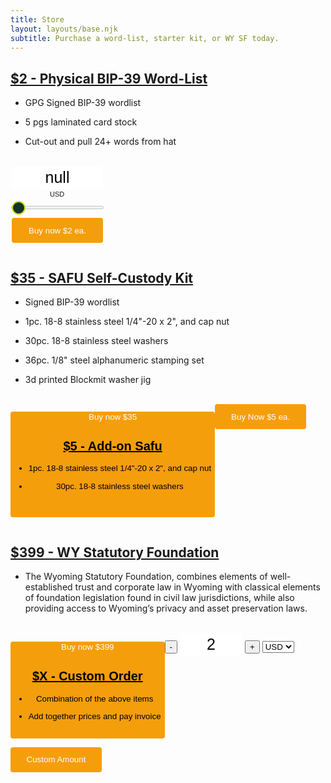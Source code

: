 ```yaml
---
title: Store
layout: layouts/base.njk
subtitle: Purchase a word-list, starter kit, or WY SF today.
---
```


## <u> $2 - Physical BIP-39 Word-List</u>

+ GPG Signed BIP-39 wordlist

+ 5 pgs laminated card stock

+ Cut-out and pull 24+ words from hat
<br>
<style type="text/css"> .btcpay-form { display: inline-flex; align-items: center; justify-content: center; } .btcpay-form--inline { flex-direction: row; } .btcpay-form--block { flex-direction: column; } .btcpay-form--inline .submit { margin-left: 15px; } .btcpay-form--block select { margin-bottom: 10px; } .btcpay-form .btcpay-custom-container{ text-align: center; }.btcpay-custom { display: flex; align-items: center; justify-content: center; } .btcpay-form .plus-minus { cursor:pointer; font-size:25px; line-height: 25px; background: #DFE0E1; height: 30px; width: 45px; border:none; border-radius: 60px; margin: auto 5px; display: inline-flex; justify-content: center; } .btcpay-form select { -moz-appearance: none; -webkit-appearance: none; appearance: none; color: currentColor; background: transparent; border:1px solid transparent; display: block; padding: 1px; margin-left: auto; margin-right: auto; font-size: 11px; cursor: pointer; } .btcpay-form select:hover { border-color: #ccc; } #btcpay-input-price { -moz-appearance: none; -webkit-appearance: none; border: none; box-shadow: none; text-align: center; font-size: 25px; margin: auto; border-radius: 5px; line-height: 35px; background: #fff; } #btcpay-input-price::-webkit-outer-spin-button, #btcpay-input-price::-webkit-inner-spin-button { -webkit-appearance: none; margin: 0; } </style>
<style type="text/css"> input[type=range].btcpay-input-range { -webkit-appearance:none; width:100%; background: transparent; } input[type=range].btcpay-input-range:focus { outline:0; } input[type=range].btcpay-input-range::-webkit-slider-runnable-track { width:100%; height:3.1px; cursor:pointer; box-shadow:0 0 1.7px #020,0 0 0 #003c00; background:#f3f3f3; border-radius:1px; border:0; } input[type=range].btcpay-input-range::-webkit-slider-thumb { box-shadow:none; border:2.5px solid #cedc21; height:22px; width:22px; border-radius:50%; background:#0f3723; cursor:pointer; -webkit-appearance:none; margin-top:-9.45px } input[type=range].btcpay-input-range:focus::-webkit-slider-runnable-track { background:#fff; } input[type=range].btcpay-input-range::-moz-range-track { width:100%; height:3.1px; cursor:pointer; box-shadow:0 0 1.7px #020,0 0 0 #003c00; background:#f3f3f3; border-radius:1px; border:0; } input[type=range].btcpay-input-range::-moz-range-thumb { box-shadow:none; border:2.5px solid #cedc21; height:22px; width:22px; border-radius:50%; background:#0f3723; cursor:pointer; } input[type=range].btcpay-input-range::-ms-track { width:100%; height:3.1px; cursor:pointer; background:0 0; border-color:transparent; color:transparent; } input[type=range].btcpay-input-range::-ms-fill-lower { background:#e6e6e6; border:0; border-radius:2px; box-shadow:0 0 1.7px #020,0 0 0 #003c00; } input[type=range].btcpay-input-range::-ms-fill-upper { background:#f3f3f3; border:0; border-radius:2px; box-shadow:0 0 1.7px #020,0 0 0 #003c00; } input[type=range].btcpay-input-range::-ms-thumb { box-shadow:none; border:2.5px solid #cedc21; height:22px; width:22px; border-radius:50%; background:#0f3723; cursor:pointer; height:3.1px; } input[type=range].btcpay-input-range:focus::-ms-fill-lower { background:#f3f3f3; } input[type=range].btcpay-input-range:focus::-ms-fill-upper { background:#fff; } </style>
<form method="POST"  action="https://btcpay.wyo.llc/api/v1/invoices" class="btcpay-form btcpay-form--block">
  <input type="hidden" name="storeId" value="2bXg8ZDU4CNJEpKjNyXy7ztShh2gjs6tN1DWn9KjGpLr" />
  <input type="hidden" name="notifyEmail" value="safu@xbt.llc" />
  <div class="btcpay-custom-container">
    <input id="btcpay-input-price" name="price" type="text" min="0" max="none" step="any" value="null" style="width: 146px;" oninput="event.preventDefault();isNaN(event.target.value)? document.querySelector('#btcpay-input-price').value = null : event.target.value; if (this.value < undefined) {this.value = undefined; } else if(this.value > undefined){  this.value = undefined;}" onchange= "var el=document.querySelector('#btcpay-input-price'); var price = parseInt(el.value);  if(price< 5) { el.value = 5} else if(price> 100) { el.value = 100} document.querySelector('#btcpay-input-range').value = el.value" />
    <select name="currency">
      <option value="USD" selected>USD</option>
    </select>
    <input class="btcpay-input-range" id="btcpay-input-range" value="2" type="range" min="2" max="20" step="2" style="width:146px;margin-bottom:15px;" oninput="document.querySelector('#btcpay-input-price').value = document.querySelector('#btcpay-input-range').value" />
  </div>
<button type="submit" class="submit" name="submit" style="min-width:146px; min-height:40px; border-radius: 4px;border-style: none;background-color: #F59E0C;" alt="Pay with BtcPay, Self-Hosted Bitcoin Payment Processor"><span style="color:#fff">Buy now $2 ea.</span>
</button></form>

## <u>$35 - SAFU Self-Custody Kit</u>

+ Signed BIP-39 wordlist

+ 1pc. 18-8 stainless steel 1/4"-20 x 2", and cap nut

+ 30pc. 18-8 stainless steel washers 

+ 36pc. 1/8" steel alphanumeric stamping set

+ 3d printed Blockmit washer jig
<br>
<style type="text/css"> .btcpay-form { display: inline-flex; align-items: center; justify-content: center; } .btcpay-form--inline { flex-direction: row; } .btcpay-form--block { flex-direction: column; } .btcpay-form--inline .submit { margin-left: 15px; } .btcpay-form--block select { margin-bottom: 10px; } .btcpay-form .btcpay-custom-container{ text-align: center; }.btcpay-custom { display: flex; align-items: center; justify-content: center; } .btcpay-form .plus-minus { cursor:pointer; font-size:25px; line-height: 25px; background: #DFE0E1; height: 30px; width: 45px; border:none; border-radius: 60px; margin: auto 5px; display: inline-flex; justify-content: center; } .btcpay-form select { -moz-appearance: none; -webkit-appearance: none; appearance: none; color: currentColor; background: transparent; border:1px solid transparent; display: block; padding: 1px; margin-left: auto; margin-right: auto; font-size: 11px; cursor: pointer; } .btcpay-form select:hover { border-color: #ccc; } #btcpay-input-price { -moz-appearance: none; -webkit-appearance: none; border: none; box-shadow: none; text-align: center; font-size: 25px; margin: auto; border-radius: 5px; line-height: 35px; background: #fff; } #btcpay-input-price::-webkit-outer-spin-button, #btcpay-input-price::-webkit-inner-spin-button { -webkit-appearance: none; margin: 0; } </style>
<form method="POST"  action="https://btcpay.wyo.llc/api/v1/invoices" class="btcpay-form btcpay-form--block">
  <input type="hidden" name="storeId" value="2bXg8ZDU4CNJEpKjNyXy7ztShh2gjs6tN1DWn9KjGpLr" />
  <input type="hidden" name="notifyEmail" value="heir@xbt.llc" />
  <input type="hidden" name="price" value="35" />
  <input type="hidden" name="currency" value="USD" />
<button type="submit" class="submit" name="submit" style="min-width:146px; min-height:40px; border-radius: 4px;border-style: none;background-color: #F59E0C;" alt="Pay with BtcPay, Self-Hosted Bitcoin Payment Processor"><span style="color:#fff">Buy now $35</span>
</form>


## <u>$5 - Add-on Safu</u>

+ 1pc. 18-8 stainless steel 1/4"-20 x 2", and cap nut

+ 30pc. 18-8 stainless steel washers  
<br>
<style type="text/css"> .btcpay-form { display: inline-flex; align-items: center; justify-content: center; } .btcpay-form--inline { flex-direction: row; } .btcpay-form--block { flex-direction: column; } .btcpay-form--inline .submit { margin-left: 15px; } .btcpay-form--block select { margin-bottom: 10px; } .btcpay-form .btcpay-custom-container{ text-align: center; }.btcpay-custom { display: flex; align-items: center; justify-content: center; } .btcpay-form .plus-minus { cursor:pointer; font-size:25px; line-height: 25px; background: #DFE0E1; height: 30px; width: 45px; border:none; border-radius: 60px; margin: auto 5px; display: inline-flex; justify-content: center; } .btcpay-form select { -moz-appearance: none; -webkit-appearance: none; appearance: none; color: currentColor; background: transparent; border:1px solid transparent; display: block; padding: 1px; margin-left: auto; margin-right: auto; font-size: 11px; cursor: pointer; } .btcpay-form select:hover { border-color: #ccc; } #btcpay-input-price { -moz-appearance: none; -webkit-appearance: none; border: none; box-shadow: none; text-align: center; font-size: 25px; margin: auto; border-radius: 5px; line-height: 35px; background: #fff; } #btcpay-input-price::-webkit-outer-spin-button, #btcpay-input-price::-webkit-inner-spin-button { -webkit-appearance: none; margin: 0; } </style>
<form method="POST"  action="https://btcpay.wyo.llc/api/v1/invoices" class="btcpay-form btcpay-form--block">
  <input type="hidden" name="storeId" value="2bXg8ZDU4CNJEpKjNyXy7ztShh2gjs6tN1DWn9KjGpLr" />
  <input type="hidden" name="notifyEmail" value="safu2@xbt.llc" />
  <input type="hidden" name="price" value="5" />
  <input type="hidden" name="currency" value="USD" />
<button type="submit" class="submit" name="submit" style="min-width:146px; min-height:40px; border-radius: 4px;border-style: none;background-color: #F59E0C;" alt="Pay with BtcPay, Self-Hosted Bitcoin Payment Processor"><span style="color:#fff">Buy Now $5 ea.</span>
</button></form>

## <u>$399 - WY Statutory Foundation</u>

+ The Wyoming Statutory Foundation, combines elements of well- established trust and corporate law in Wyoming with classical elements of foundation legislation found in civil law jurisdictions, while also providing access to Wyoming’s privacy and asset preservation laws.
<br>
<style type="text/css"> .btcpay-form { display: inline-flex; align-items: center; justify-content: center; } .btcpay-form--inline { flex-direction: row; } .btcpay-form--block { flex-direction: column; } .btcpay-form--inline .submit { margin-left: 15px; } .btcpay-form--block select { margin-bottom: 10px; } .btcpay-form .btcpay-custom-container{ text-align: center; }.btcpay-custom { display: flex; align-items: center; justify-content: center; } .btcpay-form .plus-minus { cursor:pointer; font-size:25px; line-height: 25px; background: #DFE0E1; height: 30px; width: 45px; border:none; border-radius: 60px; margin: auto 5px; display: inline-flex; justify-content: center; } .btcpay-form select { -moz-appearance: none; -webkit-appearance: none; appearance: none; color: currentColor; background: transparent; border:1px solid transparent; display: block; padding: 1px; margin-left: auto; margin-right: auto; font-size: 11px; cursor: pointer; } .btcpay-form select:hover { border-color: #ccc; } #btcpay-input-price { -moz-appearance: none; -webkit-appearance: none; border: none; box-shadow: none; text-align: center; font-size: 25px; margin: auto; border-radius: 5px; line-height: 35px; background: #fff; } #btcpay-input-price::-webkit-outer-spin-button, #btcpay-input-price::-webkit-inner-spin-button { -webkit-appearance: none; margin: 0; } </style>
<form method="POST"  action="https://btcpay.wyo.llc/api/v1/invoices" class="btcpay-form btcpay-form--block">
  <input type="hidden" name="storeId" value="2bXg8ZDU4CNJEpKjNyXy7ztShh2gjs6tN1DWn9KjGpLr" />
  <input type="hidden" name="notifyEmail" value="heir@xbt.llc" />
  <input type="hidden" name="price" value="399" />
  <input type="hidden" name="currency" value="USD" />
<button type="submit" class="submit" name="submit" style="min-width:146px; min-height:40px; border-radius: 4px;border-style: none;background-color: #F59E0C;" alt="Pay with BtcPay, Self-Hosted Bitcoin Payments"><span style="color:#fff">Buy now $399</span>
</form>


## <u>$X - Custom Order</u>

+ Combination of the above items

+ Add together prices and pay invoice

<script>if(!window.btcpay){    var head = document.getElementsByTagName('head')[0];   var script = document.createElement('script');   script.src='https://btcpay.wyo.llc/modal/btcpay.js';   script.type = 'text/javascript';   head.append(script);}function onBTCPayFormSubmit(event){    var xhttp = new XMLHttpRequest();    xhttp.onreadystatechange = function() {        if (this.readyState == 4 && this.status == 200) {            if(this.status == 200 && this.responseText){                var response = JSON.parse(this.responseText);                window.btcpay.showInvoice(response.invoiceId);            }        }    };    xhttp.open("POST", event.target.getAttribute('action'), true);    xhttp.send(new FormData( event.target ));}</script><style type="text/css"> .btcpay-form { display: inline-flex; align-items: center; justify-content: center; } .btcpay-form--inline { flex-direction: row; } .btcpay-form--block { flex-direction: column; } .btcpay-form--inline .submit { margin-left: 15px; } .btcpay-form--block select { margin-bottom: 10px; } .btcpay-form .btcpay-custom-container{ text-align: center; }.btcpay-custom { display: flex; align-items: center; justify-content: center; } .btcpay-form .plus-minus { cursor:pointer; font-size:25px; line-height: 25px; background: #DFE0E1; height: 30px; width: 45px; border:none; border-radius: 60px; margin: auto 5px; display: inline-flex; justify-content: center; } .btcpay-form select { -moz-appearance: none; -webkit-appearance: none; appearance: none; color: currentColor; background: transparent; border:1px solid transparent; display: block; padding: 1px; margin-left: auto; margin-right: auto; font-size: 11px; cursor: pointer; } .btcpay-form select:hover { border-color: #ccc; } #btcpay-input-price { -moz-appearance: none; -webkit-appearance: none; border: none; box-shadow: none; text-align: center; font-size: 25px; margin: auto; border-radius: 5px; line-height: 35px; background: #fff; } #btcpay-input-price::-webkit-outer-spin-button, #btcpay-input-price::-webkit-inner-spin-button { -webkit-appearance: none; margin: 0; } </style>
<form method="POST"  onsubmit="onBTCPayFormSubmit(event);return false"  action="https://btcpay.wyo.llc/api/v1/invoices" class="btcpay-form btcpay-form--inline">
  <input type="hidden" name="storeId" value="2bXg8ZDU4CNJEpKjNyXy7ztShh2gjs6tN1DWn9KjGpLr" />
  <input type="hidden" name="jsonResponse" value="true" />
  <div class="btcpay-custom-container">
    <div class="btcpay-custom">
      <button class="plus-minus" onclick="event.preventDefault(); var el=document.querySelector('#btcpay-input-price'); var price = parseInt(el.value); if((price - 1 )< 2) { el.value = 2} else {el.value = parseInt(el.value) - 1 }">-</button>
      <input id="btcpay-input-price" name="price" type="number" min="2" max="1000" step="1" value="2" style="width: 4em;" oninput="event.preventDefault();isNaN(event.target.value)? document.querySelector('#btcpay-input-price').value = 2 : event.target.value; if (this.value < 2) {this.value = 2; } else if(this.value > 1000){  this.value = 1000;}"  />
      <button class="plus-minus" onclick="event.preventDefault(); var el=document.querySelector('#btcpay-input-price'); var price = parseInt(el.value); if((price + 1 )> 1000) { el.value = 1000} else {el.value = parseInt(el.value) + 1 }">+</button>
    </div>
    <select name="currency">
      <option value="USD" selected>USD</option>
    </select>
  </div>
<button type="submit" class="submit" name="submit" style="min-width:146px; min-height:40px; border-radius: 4px;border-style: none;background-color: #F59E0C;" alt="Pay with BtcPay, Self-Hosted Bitcoin Payment Processor"><span style="color:#fff">Custom Amount</span>
</button></form>
